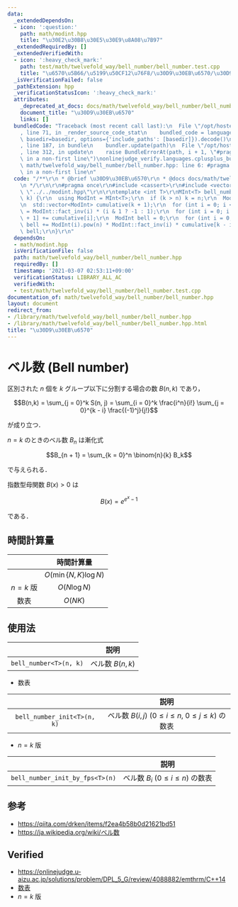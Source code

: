 ```yaml
---
data:
  _extendedDependsOn:
  - icon: ':question:'
    path: math/modint.hpp
    title: "\u30E2\u30B8\u30E5\u30E9\u8A08\u7B97"
  _extendedRequiredBy: []
  _extendedVerifiedWith:
  - icon: ':heavy_check_mark:'
    path: test/math/twelvefold_way/bell_number/bell_number.test.cpp
    title: "\u6570\u5B66/\u5199\u50CF12\u76F8/\u30D9\u30EB\u6570/\u30D9\u30EB\u6570"
  _isVerificationFailed: false
  _pathExtension: hpp
  _verificationStatusIcon: ':heavy_check_mark:'
  attributes:
    _deprecated_at_docs: docs/math/twelvefold_way/bell_number/bell_number.md
    document_title: "\u30D9\u30EB\u6570"
    links: []
  bundledCode: "Traceback (most recent call last):\n  File \"/opt/hostedtoolcache/Python/3.9.4/x64/lib/python3.9/site-packages/onlinejudge_verify/documentation/build.py\"\
    , line 71, in _render_source_code_stat\n    bundled_code = language.bundle(stat.path,\
    \ basedir=basedir, options={'include_paths': [basedir]}).decode()\n  File \"/opt/hostedtoolcache/Python/3.9.4/x64/lib/python3.9/site-packages/onlinejudge_verify/languages/cplusplus.py\"\
    , line 187, in bundle\n    bundler.update(path)\n  File \"/opt/hostedtoolcache/Python/3.9.4/x64/lib/python3.9/site-packages/onlinejudge_verify/languages/cplusplus_bundle.py\"\
    , line 312, in update\n    raise BundleErrorAt(path, i + 1, \"#pragma once found\
    \ in a non-first line\")\nonlinejudge_verify.languages.cplusplus_bundle.BundleErrorAt:\
    \ math/twelvefold_way/bell_number/bell_number.hpp: line 6: #pragma once found\
    \ in a non-first line\n"
  code: "/**\r\n * @brief \u30D9\u30EB\u6570\r\n * @docs docs/math/twelvefold_way/bell_number/bell_number.md\r\
    \n */\r\n\r\n#pragma once\r\n#include <cassert>\r\n#include <vector>\r\n#include\
    \ \"../../modint.hpp\"\r\n\r\ntemplate <int T>\r\nMInt<T> bell_number(int n, int\
    \ k) {\r\n  using ModInt = MInt<T>;\r\n  if (k > n) k = n;\r\n  ModInt::init(k);\r\
    \n  std::vector<ModInt> cumulative(k + 1);\r\n  for (int i = 0; i <= k; ++i) cumulative[i]\
    \ = ModInt::fact_inv(i) * (i & 1 ? -1 : 1);\r\n  for (int i = 0; i < k; ++i) cumulative[i\
    \ + 1] += cumulative[i];\r\n  ModInt bell = 0;\r\n  for (int i = 0; i <= k; ++i)\
    \ bell += ModInt(i).pow(n) * ModInt::fact_inv(i) * cumulative[k - i];\r\n  return\
    \ bell;\r\n}\r\n"
  dependsOn:
  - math/modint.hpp
  isVerificationFile: false
  path: math/twelvefold_way/bell_number/bell_number.hpp
  requiredBy: []
  timestamp: '2021-03-07 02:53:11+09:00'
  verificationStatus: LIBRARY_ALL_AC
  verifiedWith:
  - test/math/twelvefold_way/bell_number/bell_number.test.cpp
documentation_of: math/twelvefold_way/bell_number/bell_number.hpp
layout: document
redirect_from:
- /library/math/twelvefold_way/bell_number/bell_number.hpp
- /library/math/twelvefold_way/bell_number/bell_number.hpp.html
title: "\u30D9\u30EB\u6570"
---
```

# ベル数 (Bell number)

区別された $n$ 個を $k$ グループ以下に分割する場合の数 $B(n, k)$ であり，

$$B(n,k) = \sum_{j = 0}^k S(n, j) = \sum_{i = 0}^k \frac{i^n}{i!} \sum_{j = 0}^{k - i} \frac{(-1)^j}{j!}$$

が成り立つ．

$n = k$ のときのベル数 $B_n$ は漸化式

$$B_{n + 1} = \sum_{k = 0}^n \binom{n}{k} B_k$$

で与えられる．

指数型母関数 $B(x) > 0$ は

$$B(x) = e^{e^x - 1}$$

である．


## 時間計算量

||時間計算量|
|:--:|:--:|
||$O(\min \lbrace N, K \rbrace \log{N})$|
|$n = k$ 版|$O(N\log{N})$|
|数表|$O(NK)$|


## 使用法

||説明|
|:--:|:--:|
|`bell_number<T>(n, k)`|ベル数 $B(n, k)$|

- 数表

||説明|
|:--:|:--:|
|`bell_number_init<T>(n, k)`|ベル数 $B(i, j) \ (0 \leq i \leq n,\ 0 \leq j \leq k)$ の数表|

- $n = k$ 版

||説明|
|:--:|:--:|
|`bell_number_init_by_fps<T>(n)`|ベル数 $B_i \ (0 \leq i \leq n)$ の数表|


## 参考

- https://qiita.com/drken/items/f2ea4b58b0d21621bd51
- https://ja.wikipedia.org/wiki/ベル数


## Verified

- https://onlinejudge.u-aizu.ac.jp/solutions/problem/DPL_5_G/review/4088882/emthrm/C++14
- [数表](https://onlinejudge.u-aizu.ac.jp/solutions/problem/DPL_5_G/review/4088892/emthrm/C++14)
- $n = k$ 版
